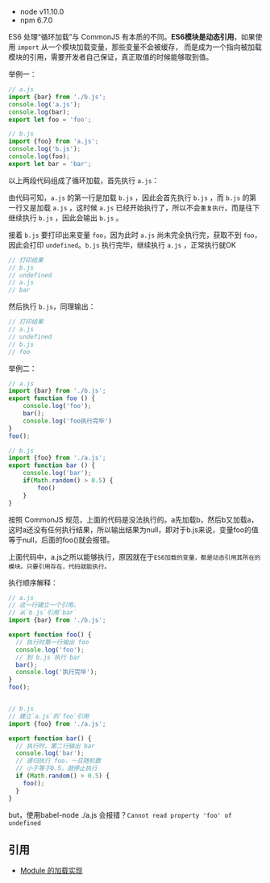 * node v11.10.0
* npm 6.7.0

ES6 处理“循环加载”与 CommonJS 有本质的不同。**ES6模块是动态引用**，如果使用 `import` 从一个模块加载变量，那些变量不会被缓存，
而是成为一个指向被加载模块的引用，需要开发者自己保证，真正取值的时候能够取到值。

举例一：
```js
// a.js
import {bar} from './b.js';
console.log('a.js');
console.log(bar);
export let foo = 'foo';

// b.js
import {foo} from 'a.js';
console.log('b.js');
console.log(foo);
export let bar = 'bar';
```
以上两段代码组成了循环加载，首先执行 `a.js`：

由代码可知，`a.js` 的第一行是加载 `b.js` ，因此会首先执行 `b.js` ，而 `b.js` 的第一行又是加载 `a.js` ，这时候 `a.js` 已经开始执行了，所以不会`重复执行`，而是往下继续执行 `b.js` ，因此会输出 `b.js` 。

接着 `b.js` 要打印出来变量 `foo`，因为此时 `a.js` 尚未完全执行完，获取不到 `foo`，因此会打印 `undefined`。`b.js` 执行完毕，继续执行 `a.js` ，正常执行就OK

```js
// 打印结果
// b.js
// undefined
// a.js
// bar
```

然后执行 `b.js`，同理输出：

```js
// 打印结果
// a.js
// undefined
// b.js
// foo
```

举例二：
```js
// a.js
import {bar} from './b.js';
export function foo () {
	console.log('foo');
	bar();
	console.log('foo执行完毕')
}
foo();

// b.js
import {foo} from './a.js';
export function bar () {
	console.log('bar');
	if(Math.random() > 0.5) {
		foo()
	}
}
```
按照 CommonJS 规范，上面的代码是没法执行的。a先加载b，然后b又加载a，这时a还没有任何执行结果，所以输出结果为null，即对于b.js来说，变量foo的值等于null，后面的foo()就会报错。

上面代码中，a.js之所以能够执行，原因就在于`ES6加载的变量，都是动态引用其所在的模块。只要引用存在，代码就能执行。`

执行顺序解释：
```js
// a.js
// 这一行建立一个引用，
// 从`b.js`引用`bar`
import {bar} from './b.js';

export function foo() {
  // 执行时第一行输出 foo
  console.log('foo');
  // 到 b.js 执行 bar
  bar();
  console.log('执行完毕');
}
foo();


// b.js
// 建立`a.js`的`foo`引用
import {foo} from './a.js';

export function bar() {
  // 执行时，第二行输出 bar
  console.log('bar');
  // 递归执行 foo，一旦随机数
  // 小于等于0.5，就停止执行
  if (Math.random() > 0.5) {
    foo();
  }
}
```
but，使用babel-node ./a.js 会报错？`Cannot read property 'foo' of undefined`


## 引用
* [Module 的加载实现](https://www.jianshu.com/p/fe1b7f1367b7?utm_campaign=maleskine&utm_content=note&utm_medium=seo_notes&utm_source=recommendation)
































